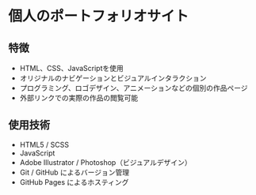 # 個人のポートフォリオサイト

## 特徴

- HTML、CSS、JavaScriptを使用
- オリジナルのナビゲーションとビジュアルインタラクション
- プログラミング、ロゴデザイン、アニメーションなどの個別の作品ページ
- 外部リンクでの実際の作品の閲覧可能

## 使用技術

- HTML5 / SCSS
- JavaScript
- Adobe Illustrator / Photoshop（ビジュアルデザイン）
- Git / GitHub によるバージョン管理
- GitHub Pages によるホスティング


